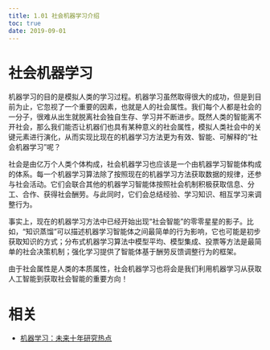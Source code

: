 ```yaml
---
title: 1.01 社会机器学习介绍
toc: true
date: 2019-09-01
---
```

# 社会机器学习

机器学习的目的是模拟人类的学习过程。机器学习虽然取得很大的成功，但是到目前为止，它忽视了一个重要的因素，也就是人的社会属性。我们每个人都是社会的一分子，很难从出生就脱离社会独自生存、学习并不断进步。既然人类的智能离不开社会，那么我们能否让机器们也具有某种意义的社会属性，模拟人类社会中的关键元素进行演化，从而实现比现在的机器学习方法更为有效、智能、可解释的“社会机器学习”呢？

社会是由亿万个人类个体构成，社会机器学习也应该是一个由机器学习智能体构成的体系。每一个机器学习算法除了按照现在的机器学习方法获取数据的规律，还参与社会活动。它们会联合其他的机器学习智能体按照社会机制积极获取信息、分工、合作、获得社会酬劳。与此同时，它们会总结经验、学习知识、相互学习来调整行为。

事实上，现在的机器学习方法中已经开始出现“社会智能”的零零星星的影子。比如，“知识蒸馏”可以描述机器学习智能体之间最简单的行为影响，它也可能是初步获取知识的方式；分布式机器学习算法中模型平均、模型集成、投票等方法是最简单的社会决策机制；强化学习提供了智能体基于酬劳反馈调整行为的框架。

由于社会属性是人类的本质属性，社会机器学习也将会是我们利用机器学习从获取人工智能到获取社会智能的重要方向！


# 相关

- [机器学习：未来十年研究热点](https://www.msra.cn/zh-cn/news/executivebylines/tech-bylines-machine-learning)
